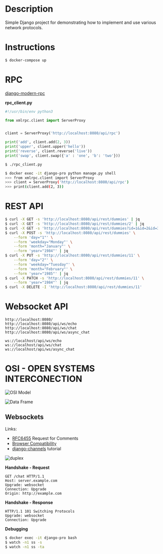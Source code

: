 # Description

Simple Django project for demonstrating how to implement and use various network protocols.

# Instructions

```bash
$ docker-compose up
```

# RPC

[django-modern-rpc](https://pypi.org/project/django-modern-rpc/)

**rpc_client.py**
```python
#!/usr/bin/env python3

from xmlrpc.client import ServerProxy


client = ServerProxy('http://localhost:8080/api/rpc')

print('add', client.add(2, 3))
print('upper', client.upper('hello'))
print('reverse', client.reverse('live'))
print('swap', client.swap({'a' : 'one', 'b': 'two'}))
```

```bash
$ ./rpc_client.py
```

```bash
$ docker exec -it django-pro python manage.py shell
>>> from xmlrpc.client import ServerProxy
>>> client = ServerProxy('http://localhost:8080/api/rpc')
>>> print(client.add(2, 3))
```

# REST API

```bash
$ curl -X GET -s 'http://localhost:8080/api/rest/dummies' | jq
$ curl -X GET -s 'http://localhost:8080/api/rest/dummies/2' | jq
$ curl -X GET -s 'http://localhost:8080/api/rest/dummies?id=1&id=2&id=3' | jq
$ curl -X POST -s 'http://localhost:8080/api/rest/dummies' \
    --form 'day="1"' \
    --form 'weekday="Monday"' \
    --form 'month="January"' \
    --form 'year="1984"' | jq
$ curl -X PUT -s 'http://localhost:8080/api/rest/dummies/11' \
    --form 'day="2"' \
    --form 'weekday="Tuesday"' \
    --form 'month="February"' \
    --form 'year="1985"' | jq
$ curl -X PATCH -s 'http://localhost:8080/api/rest/dummies/11' \
    --form 'year="1984"' | jq
$ curl -X DELETE -I 'http://localhost:8080/api/rest/dummies/11'
```

# Websocket API

```
http://localhost:8080/
http://localhost:8080/api/ws/echo
http://localhost:8080/api/ws/chat
http://localhost:8080/api/ws/async_chat

ws://localhost/api/ws/echo
ws://localhost/api/ws/chat
ws://localhost/api/ws/async_chat
```

# OSI - OPEN SYSTEMS INTERCONECTION

![OSI Model](https://8d00aad6-a-62cb3a1a-s-sites.googlegroups.com/site/yutbms/osi-model-1/osi.gif?attachauth=ANoY7co8YLKo3gGYyDtx5fWANjuyXbDeEno_llnTgWTOBIbVhWJuZXTViFiOJDPVyK5Ja5pfXC6TXiSH8LeeBG1phZzxiW1T8H_jKJopTzFIWhpwczvintD3aJdFA1L4bavN-tG3nJKeJ77P9s-p0_ft6BIEKIK7tX5Dev8AJUdGvgSgXy5j5p0N13DOtkIghiEaGQ7TNJA5dllTTQ9dpt70kKhBgnpQfg%3D%3D&attredirects=0)

![Data Frame](http://ann.logan.tripod.com/Image3.gif)


## Websockets

Links:
* [RFC6455](https://tools.ietf.org/html/rfc6455) Request for Comments
* [Browser Compatibility](https://developer.mozilla.org/en-US/docs/Web/API/WebSockets_API#browser_compatibility)
* [django-channels](https://channels.readthedocs.io/en/stable/tutorial/index.html) tutorial

![duplex](https://user.oc-static.com/upload/2018/10/03/15385574202102_Pr%C3%A9sentation%20PowerPoint%20-%20Google%20Chrome_2.jpg)

**Handshake - Request**
```
GET /chat HTTP/1.1
Host: server.example.com
Upgrade: websocket
Connection: Upgrade
Origin: http://example.com
```

**Handshake - Response**
```
HTTP/1.1 101 Switching Protocols
Upgrade: websocket
Connection: Upgrade
```

**Debugging**
```bash
$ docker exec -it django-pro bash
$ watch -n1 ss -s
$ watch -n1 ss -ta
```